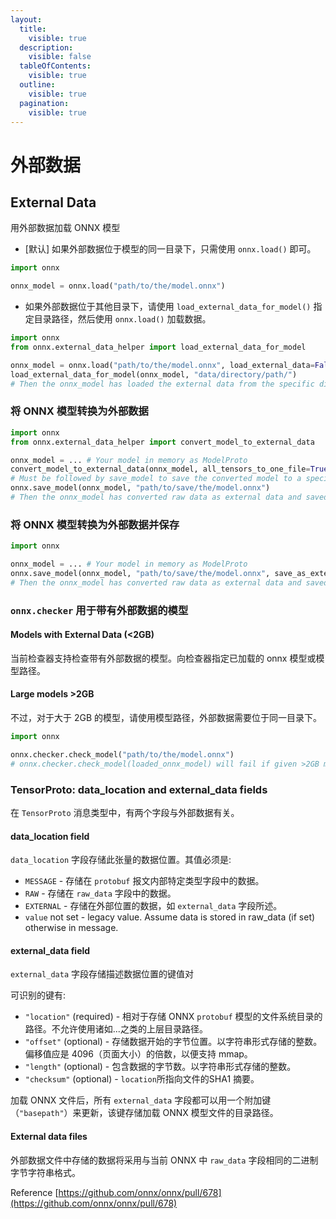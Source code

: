 ```yaml
---
layout:
  title:
    visible: true
  description:
    visible: false
  tableOfContents:
    visible: true
  outline:
    visible: true
  pagination:
    visible: true
---
```


# 外部数据

## External Data

用外部数据加载 ONNX 模型

* \[默认] 如果外部数据位于模型的同一目录下，只需使用 `onnx.load()` 即可。

```python
import onnx

onnx_model = onnx.load("path/to/the/model.onnx")
```

* 如果外部数据位于其他目录下，请使用 `load_external_data_for_model()` 指定目录路径，然后使用 `onnx.load()` 加载数据。

```python
import onnx
from onnx.external_data_helper import load_external_data_for_model

onnx_model = onnx.load("path/to/the/model.onnx", load_external_data=False)
load_external_data_for_model(onnx_model, "data/directory/path/")
# Then the onnx_model has loaded the external data from the specific directory
```

### 将 ONNX 模型转换为外部数据

```python
import onnx
from onnx.external_data_helper import convert_model_to_external_data

onnx_model = ... # Your model in memory as ModelProto
convert_model_to_external_data(onnx_model, all_tensors_to_one_file=True, location="filename", size_threshold=1024, convert_attribute=False)
# Must be followed by save_model to save the converted model to a specific path
onnx.save_model(onnx_model, "path/to/save/the/model.onnx")
# Then the onnx_model has converted raw data as external data and saved to specific directory
```

### 将 ONNX 模型转换为外部数据并保存

```python
import onnx

onnx_model = ... # Your model in memory as ModelProto
onnx.save_model(onnx_model, "path/to/save/the/model.onnx", save_as_external_data=True, all_tensors_to_one_file=True, location="filename", size_threshold=1024, convert_attribute=False)
# Then the onnx_model has converted raw data as external data and saved to specific directory
```

### `onnx.checker` 用于带有外部数据的模型

#### Models with External Data (<2GB)

当前检查器支持检查带有外部数据的模型。向检查器指定已加载的 onnx 模型或模型路径。

#### Large models >2GB

不过，对于大于 2GB 的模型，请使用模型路径，外部数据需要位于同一目录下。

```python
import onnx

onnx.checker.check_model("path/to/the/model.onnx")
# onnx.checker.check_model(loaded_onnx_model) will fail if given >2GB model
```

### TensorProto: data\_location and external\_data fields

在 `TensorProto` 消息类型中，有两个字段与外部数据有关。

#### data\_location field

`data_location` 字段存储此张量的数据位置。其值必须是:

* `MESSAGE` - 存储在 `protobuf` 报文内部特定类型字段中的数据。
* `RAW` - 存储在 `raw_data` 字段中的数据。
* `EXTERNAL` - 存储在外部位置的数据，如 `external_data` 字段所述。
* `value` not set - legacy value. Assume data is stored in raw\_data (if set) otherwise in message.

#### external\_data field

`external_data` 字段存储描述数据位置的键值对

可识别的键有:

* `"location"` (required) - 相对于存储 ONNX `protobuf` 模型的文件系统目录的路径。不允许使用诸如...之类的上层目录路径。
* `"offset"` (optional) - 存储数据开始的字节位置。以字符串形式存储的整数。偏移值应是 4096（页面大小）的倍数，以便支持 mmap。
* `"length"` (optional) - 包含数据的字节数。以字符串形式存储的整数。
* `"checksum"` (optional) - `location`所指向文件的SHA1 摘要。

加载 ONNX 文件后，所有 `external_data` 字段都可以用一个附加键（`"basepath"`）来更新，该键存储加载 ONNX 模型文件的目录路径。

#### External data files

外部数据文件中存储的数据将采用与当前 ONNX 中 `raw_data` 字段相同的二进制字节字符串格式。

Reference [https://github.com/onnx/onnx/pull/678](https://github.com/onnx/onnx/pull/678)
